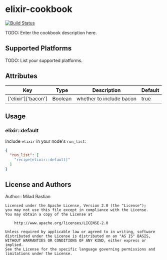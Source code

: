 # elixir-cookbook

[![Build Status](https://travis-ci.org/slashmili/chef-cookbook-elixir.svg?branch=master)](https://travis-ci.org/slashmili/chef-cookbook-elixir)

TODO: Enter the cookbook description here.

## Supported Platforms

TODO: List your supported platforms.

## Attributes

| Key                 | Type    | Description              | Default |
|---------------------|---------|--------------------------|---------|
| ['elixir']['bacon'] | Boolean | whether to include bacon | true    |

## Usage

### elixir::default

Include `elixir` in your node's `run_list`:

```json
{
  "run_list": [
    "recipe[elixir::default]"
  ]
}
```

## License and Authors

Author:: Milad Rastian

```
Licensed under the Apache License, Version 2.0 (the "License");
you may not use this file except in compliance with the License.
You may obtain a copy of the License at

    http://www.apache.org/licenses/LICENSE-2.0

Unless required by applicable law or agreed to in writing, software
distributed under the License is distributed on an "AS IS" BASIS,
WITHOUT WARRANTIES OR CONDITIONS OF ANY KIND, either express or implied.
See the License for the specific language governing permissions and
limitations under the License.
```
